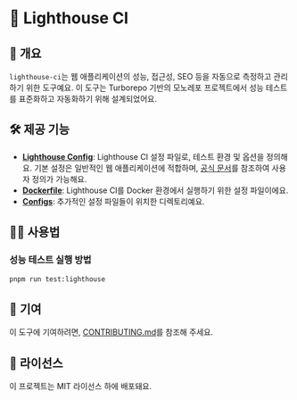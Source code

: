# 🌟 Lighthouse CI

## 📖 개요

`lighthouse-ci`는 웹 애플리케이션의 성능, 접근성, SEO 등을 자동으로 측정하고 관리하기 위한 도구예요. 이 도구는 Turborepo 기반의 모노레포 프로젝트에서 성능 테스트를 표준화하고 자동화하기 위해 설계되었어요.

## 🛠️ 제공 기능

- **[Lighthouse Config](./.lighthouserc.cjs)**: Lighthouse CI 설정 파일로, 테스트 환경 및 옵션을 정의해요. 기본 설정은 일반적인 웹 애플리케이션에 적합하며, [공식 문서](https://github.com/GoogleChrome/lighthouse-ci/blob/main/docs/configuration.md)를 참조하여 사용자 정의가 가능해요.
- **[Dockerfile](./Dockerfile)**: Lighthouse CI를 Docker 환경에서 실행하기 위한 설정 파일이에요.
- **[Configs](./configs/)**: 추가적인 설정 파일들이 위치한 디렉토리예요.

## 🧑‍💻 사용법

### 성능 테스트 실행 방법

```bash
pnpm run test:lighthouse
```

## 🤝 기여

이 도구에 기여하려면, [CONTRIBUTING.md](../../CONTRIBUTING.md)를 참조해 주세요.

## 📜 라이선스

이 프로젝트는 MIT 라이선스 하에 배포돼요.